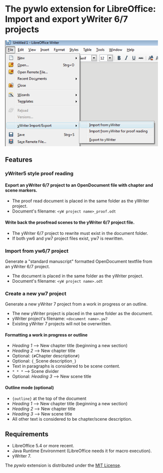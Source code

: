 # The pywlo extension for LibreOffice: Import and export yWriter 6/7 projects 

![Screenshot: Menu in LibreOffice](https://raw.githubusercontent.com/peter88213/pywlo/master/docs/Screenshots/lo_menu.png)

## Features

### yWriter5 style proof reading

#### Export an yWriter 6/7 project to an OpenDocument file with chapter and scene markers. 

* The proof read document is placed in the same folder as the yWriter project.
* Document's filename: `<yW project name>_proof.odt`

#### Write back the proofread scenes to the yWriter 6/7 project file.

* The yWriter 6/7 project to rewrite must exist in the document folder.
* If both yw6 and yw7 project files exist, yw7 is rewritten. 

### Import from yw6/7 project 

Generate a "standard manuscript" formatted OpenDocument textfile from an yWriter 6/7 project.

* The document is placed in the same folder as the yWriter project.
* Document's filename: `<yW project name>.odt`


### Create a new yw7 project 

Generate a new yWriter 7 project from a work in progress or an outline.

* The new yWriter project is placed in the same folder as the document.
* yWriter project's filename: `<document name>.yw7`
* Existing yWriter 7 projects will not be overwritten.


#### Formatting a work in progress or outline

* _Heading 1_  -->  New chapter title (beginning a new section)
* _Heading 2_  -->  New chapter title
* Optional: `{#`Chapter description`#}` 
* Optional: `{_`Scene description`_}`
* Text in paragraphs is considered to be scene content.
* `* * *`  -->  Scene divider
* Optional: _Heading 3_  -->  New scene title

#### Outline mode (optional)

* `{outline}` at the top of the document
* _Heading 1_  -->  New chapter title (beginning a new section)
* _Heading 2_  -->  New chapter title
* _Heading 3_  -->  New scene title
* All other text is considered to be chapter/scene description.
 
## Requirements

* LibreOffice 5.4 or more recent.
* Java Runtime Environment (LibreOffice needs it for macro execution).
* yWriter 7. 

The  _pywlo_  extension is distributed under the [MIT License](http://www.opensource.org/licenses/mit-license.php).
